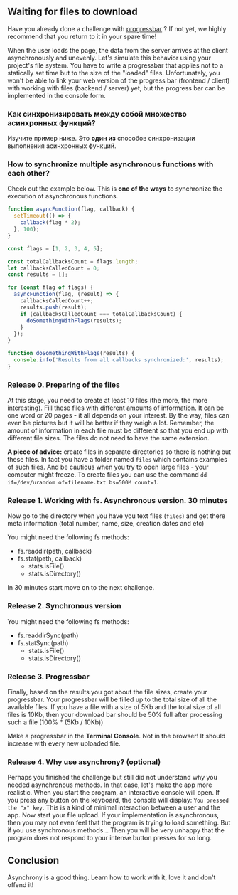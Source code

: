 
## Waiting for files to download

Have you already done a challenge with [progressbar] ? If not yet, we highly recommend that you return to it in your spare time!

When the user loads the page, the data from the server arrives at the client asynchronously and unevenly. Let's simulate this behavior using your project's file system. You have to write a progressbar that applies not to a statically set time but to the size of the "loaded" files. Unfortunately, you won't be able to link your web version of the progress bar (frontend / client) with working with files (backend / server) yet, but the progress bar can be implemented in the console form.

### Как синхронизировать между собой множество асинхронных функций?
Изучите пример ниже. Это **один из** способов синхронизации выполнения асинхронных функций.

### How to synchronize multiple asynchronous functions with each other?
Check out the example below. This is **one of the ways** to synchronize the execution of asynchronous functions.

```js
function asyncFunction(flag, callback) {
  setTimeout(() => {
    callback(flag * 2);
  }, 100);
}

const flags = [1, 2, 3, 4, 5];

const totalCallbacksCount = flags.length;
let callbacksCalledCount = 0;
const results = [];

for (const flag of flags) {
  asyncFunction(flag, (result) => {
    callbacksCalledCount++;
    results.push(result);
    if (callbacksCalledCount === totalCallbacksCount) {
      doSomethingWithFlags(results);
    }
  });
}

function doSomethingWithFlags(results) {
  console.info('Results from all callbacks synchronized:', results);
}
```

### Release 0. Preparing of the files
At this stage, you need to create at least 10 files (the more, the more interesting). Fill these files with different amounts of information. It can be one word or 20 pages - it all depends on your interest. By the way, files can even be pictures but it will be better if they weigh a lot. Remember, the amount of information in each file must be different so that you end up with different file sizes. The files do not need to have the same extension.

**A piece of advice:** create files in separate directories so there is nothing but these files. In fact you have a folder named `files` which contains examples of such files. And be cautious when you try to open large files - your computer might freeze. To create files you can use the command `dd if=/dev/urandom of=filename.txt bs=500M count=1`.

### Release 1. Working with fs. Asynchronous version. 30 minutes
Now go to the directory when you have you text files (`files`) and get there meta information (total number, name, size, creation dates and etc)

You might need the following fs methods:
- fs.readdir(path, callback)
- fs.stat(path, callback)
  - stats.isFile()
  - stats.isDirectory()

In 30 minutes start move on to the next challenge.

### Release 2. Synchronous version

You might need the following fs methods:
- fs.readdirSync(path)
- fs.statSync(path)
  - stats.isFile()
  - stats.isDirectory()
 
### Release 3. Progressbar

Finally, based on the results you got about the file sizes, create your progressbar. Your progressbar will be filled up to the total size of all the available files. If you have a file with a size of 5Kb and the total size of all files is 10Kb, then your download bar should be 50% full after processing such a file (100% * (5Kb / 10Kb))

Make a progressbar in the **Terminal Console**. Not in the browser! It should increase with every new uploaded file.
### Release 4. Why use asynchrony? (optional)

Perhaps you finished the challenge but still did not understand why you needed asynchronous methods. In that case, let's make the app more realistic. When you start the program, an interactive console will open. If you press any button on the keyboard, the console will display: `You pressed the "x" key`. This is a kind of minimal interaction between a user and the app. Now start your file upload. If your implementation is asynchronous, then you may not even feel that the program is trying to load something. But if you use synchronous methods... Then you will be very unhappy that the program does not respond to your intense button presses for so long.

## Conclusion

Asynchrony is a good thing. Learn how to work with it, love it and don't offend it!

[progressbar]: (https://github.com/Elbrus-Bootcamp/extra-algorithm-progressbar)
